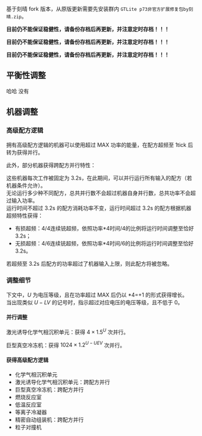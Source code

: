 基于刻晴 fork 版本，从原版更新需要先安装群内 `GTLite p73非官方扩展修复包by刻晴.zip`。

**目前仍不能保证稳健性，请备份存档后再更新，并注意定时存档！！！**

**目前仍不能保证稳健性，请备份存档后再更新，并注意定时存档！！！**

**目前仍不能保证稳健性，请备份存档后再更新，并注意定时存档！！！**

## 平衡性调整

哈哈 没有

## 机器调整

### 高级配方逻辑

拥有高级配方逻辑的机器可以使用超过 MAX 功率的能量，在配方超频至 1tick 后转为获得并行。

此外，部分机器获得跨配方并行特性：

这些机器每次工作被固定为 3.2s，在此期间，可以并行运行所有输入的配方（若机器条件允许）。  
无论运行多少种不同配方，总共并行数不会超过机器自身并行数，总共功率不会超过输入功率。  
运行时间不超过 3.2s 的配方消耗功率不变，运行时间超过 3.2s 的配方根据机器超频特性获得：
- 有损超频：4/4连续铳超频，依照功率*4时间/4的比例将运行时间调整至恰好 3.2s；
- 无损超频：4/6连续铳超频，依照功率*4时间/6的比例将运行时间调整至恰好 3.2s。

若超频至 3.2s 后配方的功率超过了机器输入上限，则此配方将被忽略。

### 调整细节

下文中，$U$ 为电压等级，且在功率超过 MAX 后仍以 *4=+1 的形式获得增长。  
当出现类似 $U-LV$ 的记号时，指示超过对应电压的电压等级，且不低于 $0$。

#### 并行调整

激光诱导化学气相沉积单元：获得 $4\times1.5^{U}$ 次并行。

巨型真空冷冻机：获得 $1024\times1.2^{U-UEV}$ 次并行。

#### 获得高级配方逻辑

- 化学气相沉积单元
- 激光诱导化学气相沉积单元：跨配方并行
- 巨型真空冷冻机：跨配方并行
- 燃烧反应室
- 低温反应室
- 等离子冷凝器
- 精密自动组装机：跨配方并行
- 粒子对撞机